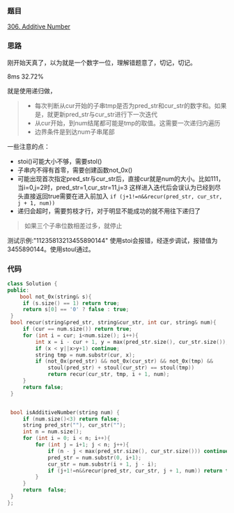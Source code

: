 ###  题目
[306. Additive Number](https://leetcode-cn.com/problems/additive-number/)
### 思路
刚开始天真了，以为就是一个数字一位，理解错题意了，切记，切记。

8ms 32.72%

就是使用递归做，
> + 每次判断从cur开始的子串tmp是否为pred_str和cur_str的数字和。如果是，就更新pred_str与cur_str进行下一次迭代
> + 从cur开始，到num结尾都可能是tmp的取值。这需要一次递归内遍历
> + 边界条件是到达num子串尾部

一些注意的点：
+ stoi()可能大小不够，需要stol()
+ 子串内不得有首零，需要创建函数not_0x()
+ 可能出现首次指定pred_str与cur_str后，直接cur就是num的大小。比如111，当i=0,j=2时，pred_str=1,cur_str=11,j=3
这样进入迭代后会误认为已经到尽头直接返回true需要在进入前加入
```if (j+1!=n&&recur(pred_str, cur_str, j + 1, num))```
+ 递归会超时，需要剪枝才行，对于明显不能成功的就不用往下递归了
> 如果三个子串位数相差过多，就停止

测试示例:"11235813213455890144" 使用stoi会报错，经逐步调试，报错值为3455890144。使用stoul通过。
### 代码
```c++
class Solution {
public:
    bool not_0x(string& s){
	 if (s.size() == 1) return true;
	 return s[0] == '0' ? false : true;
 }
 bool recur(string&pred_str, string&cur_str, int cur, string& num){
	 if (cur == num.size()) return true;
	 for (int i = cur; i<num.size(); i++){
		 int x = i - cur + 1, y = max(pred_str.size(), cur_str.size());
		 if (x < y||x>y+1) continue;
		 string tmp = num.substr(cur, x);
		 if (not_0x(pred_str) && not_0x(cur_str) && not_0x(tmp) &&
			 stoul(pred_str) + stoul(cur_str) == stoul(tmp))
			 return recur(cur_str, tmp, i + 1, num);
	 }
	 return false;
 }


 bool isAdditiveNumber(string num) {
	 if (num.size()<3) return false;
	 string pred_str(""), cur_str("");
	 int n = num.size();
	 for (int i = 0; i < n; i++){
		 for (int j = i+1; j < n; j++){
			 if (n - j < max(pred_str.size(), cur_str.size())) continue;
			 pred_str = num.substr(0, i+1);
			 cur_str = num.substr(i + 1, j - i);
			 if (j+1!=n&&recur(pred_str, cur_str, j + 1, num)) return true;
		 }
	 }
	 return  false;
 }
};
```
